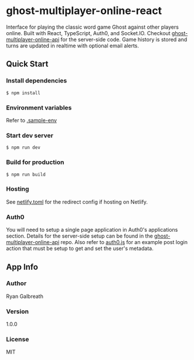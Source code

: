 # ghost-multiplayer-online-react

Interface for playing the classic word game Ghost against other players online. Built with React, TypeScript, Auth0, and Socket.IO. Checkout [ghost-multiplayer-online-api](https://github.com/parsec209/ghost-multiplayer-online-api) for the server-side code. Game history is stored and turns are updated in realtime with optional email alerts.

## Quick Start

### Install dependencies

```console
$ npm install
```

### Environment variables

Refer to [.sample-env](.sample-env)

### Start dev server

```console
$ npm run dev
```

### Build for production

```console
$ npm run build
```

### Hosting

See [netlify.toml](netlify.toml) for the redirect config if hosting on Netlify.

### Auth0

You will need to setup a single page application in Auth0's applications section. Details for the server-side setup can be found in the [ghost-multiplayer-online-api](https://github.com/parsec209/ghost-multiplayer-online-api) repo. Also refer to [auth0.js](auth0.js) for an example post login action that must be setup to get and set the user's metadata.

## App Info

### Author

Ryan Galbreath

### Version

1.0.0

### License

MIT
